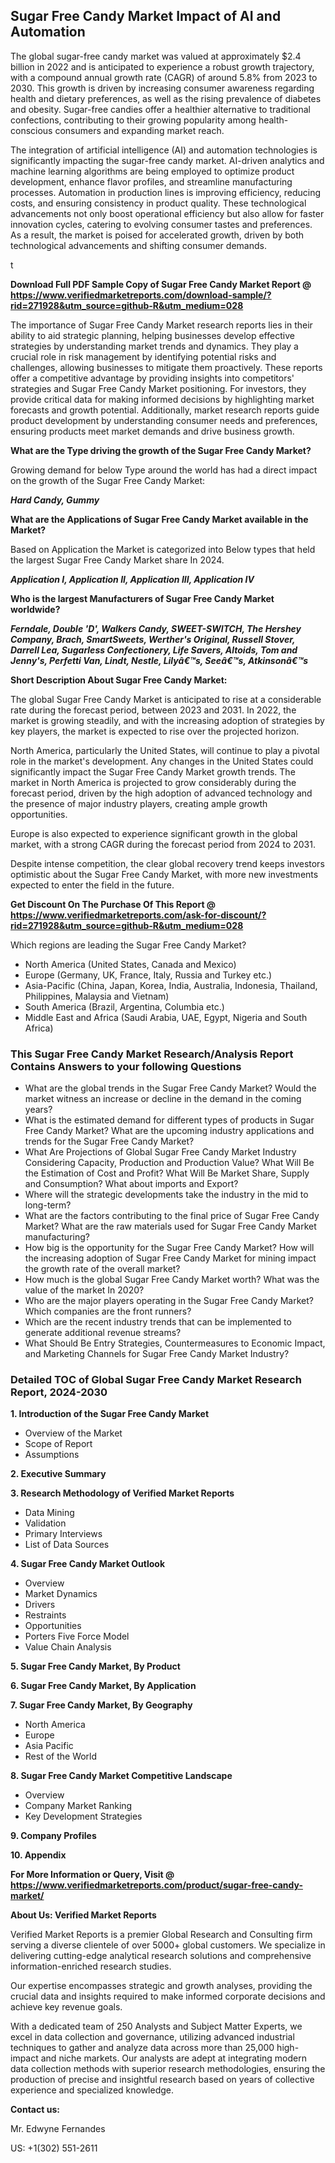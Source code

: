 <h2>Sugar Free Candy Market Impact of AI and Automation</h2><p>The global sugar-free candy market was valued at approximately $2.4 billion in 2022 and is anticipated to experience a robust growth trajectory, with a compound annual growth rate (CAGR) of around 5.8% from 2023 to 2030. This growth is driven by increasing consumer awareness regarding health and dietary preferences, as well as the rising prevalence of diabetes and obesity. Sugar-free candies offer a healthier alternative to traditional confections, contributing to their growing popularity among health-conscious consumers and expanding market reach.</p><p>The integration of artificial intelligence (AI) and automation technologies is significantly impacting the sugar-free candy market. AI-driven analytics and machine learning algorithms are being employed to optimize product development, enhance flavor profiles, and streamline manufacturing processes. Automation in production lines is improving efficiency, reducing costs, and ensuring consistency in product quality. These technological advancements not only boost operational efficiency but also allow for faster innovation cycles, catering to evolving consumer tastes and preferences. As a result, the market is poised for accelerated growth, driven by both technological advancements and shifting consumer demands.</p>t</p><p id="" class=""><strong>Download Full PDF Sample Copy of Sugar Free Candy Market Report @ <a href="https://www.verifiedmarketreports.com/download-sample/?rid=271928&utm_source=github-R&utm_medium=028" target="_blank">https://www.verifiedmarketreports.com/download-sample/?rid=271928&utm_source=github-R&utm_medium=028</a></strong></p><p>The importance of&nbsp;Sugar Free Candy Market research reports lies in their ability to aid strategic planning, helping businesses develop effective strategies by understanding market trends and dynamics. They play a crucial role in risk management by identifying potential risks and challenges, allowing businesses to mitigate them proactively. These reports offer a competitive advantage by providing insights into competitors' strategies and Sugar Free Candy Market positioning. For investors, they provide critical data for making informed decisions by highlighting market forecasts and growth potential. Additionally, market research reports guide product development by understanding consumer needs and preferences, ensuring products meet market demands and drive business growth.</p><p><strong>What are the&nbsp;Type driving the growth of the Sugar Free Candy Market?</strong></p><p id="" class="">Growing demand for below Type around the world has had a direct impact on the growth of the Sugar Free Candy Market:</p><em><strong>Hard Candy, Gummy</strong></em></p><strong>What are the&nbsp;Applications&nbsp;of Sugar Free Candy Market available in the Market?</strong></p><p id="" class="">Based on Application the Market is categorized into Below types that held the largest Sugar Free Candy Market share In 2024.</p><em><strong>Application I, Application II, Application III, Application IV</strong></em></p><strong>Who is the largest Manufacturers of Sugar Free Candy Market worldwide?</strong></p><p><em><strong>Ferndale, Double 'D', Walkers Candy, SWEET-SWITCH, The Hershey Company, Brach, SmartSweets, Werther's Original, Russell Stover, Darrell Lea, Sugarless Confectionery, Life Savers, Altoids, Tom and Jenny's, Perfetti Van, Lindt, Nestle, Lilyâ€™s, Seeâ€™s, Atkinsonâ€™s</strong></em></p><p id="" class=""><strong>Short Description About Sugar Free Candy Market:</strong></p><p>The global Sugar Free Candy Market is anticipated to rise at a considerable rate during the forecast period, between 2023 and 2031. In 2022, the market is growing steadily, and with the increasing adoption of strategies by key players, the market is expected to rise over the projected horizon.</p><p>North America, particularly the United States, will continue to play a pivotal role in the market's development. Any changes in the United States could significantly impact the Sugar Free Candy Market growth trends. The market in North America is projected to grow considerably during the forecast period, driven by the high adoption of advanced technology and the presence of major industry players, creating ample growth opportunities.</p><p>Europe is also expected to experience significant growth in the global market, with a strong CAGR during the forecast period from 2024 to 2031.</p><p>Despite intense competition, the clear global recovery trend keeps investors optimistic about the Sugar Free Candy Market, with more new investments expected to enter the field in the future.</p><p id="" class=""><strong>Get Discount On The Purchase Of This Report @ <a href="https://www.verifiedmarketreports.com/ask-for-discount/?rid=271928&utm_source=github-R&utm_medium=028" target="_blank">https://www.verifiedmarketreports.com/ask-for-discount/?rid=271928&utm_source=github-R&utm_medium=028</a></strong></p>Which regions are leading the Sugar Free Candy Market?</p><ul><li>North America (United States, Canada and Mexico)</li><li>Europe (Germany, UK, France, Italy, Russia and Turkey etc.)</li><li>Asia-Pacific (China, Japan, Korea, India, Australia, Indonesia, Thailand, Philippines, Malaysia and Vietnam)</li><li>South America (Brazil, Argentina, Columbia etc.)</li><li>Middle East and Africa (Saudi Arabia, UAE, Egypt, Nigeria and South Africa)</li></ul><h3 id="" class="">This Sugar Free Candy Market Research/Analysis Report Contains Answers to your following Questions</h3><ul><li>What are the global trends in the Sugar Free Candy Market? Would the market witness an increase or decline in the demand in the coming years?</li><li>What is the estimated demand for different types of products in Sugar Free Candy Market? What are the upcoming industry applications and trends for the Sugar Free Candy Market?</li><li>What Are Projections of Global Sugar Free Candy Market Industry Considering Capacity, Production and Production Value? What Will Be the Estimation of Cost and Profit? What Will Be Market Share, Supply and Consumption? What about imports and Export?</li><li>Where will the strategic developments take the industry in the mid to long-term?</li><li>What are the factors contributing to the final price of Sugar Free Candy Market? What are the raw materials used for Sugar Free Candy Market manufacturing?</li><li>How big is the opportunity for the Sugar Free Candy Market? How will the increasing adoption of Sugar Free Candy Market for mining impact the growth rate of the overall market?</li><li>How much is the global Sugar Free Candy Market worth? What was the value of the market In 2020?</li><li>Who are the major players operating in the Sugar Free Candy Market? Which companies are the front runners?</li><li>Which are the recent industry trends that can be implemented to generate additional revenue streams?</li><li>What Should Be Entry Strategies, Countermeasures to Economic Impact, and Marketing Channels for Sugar Free Candy Market Industry?</li></ul><h3 id="" class="">Detailed TOC of Global Sugar Free Candy Market Research Report, 2024-2030</h3><p id="" class=""><strong>1. Introduction of the Sugar Free Candy Market</strong></p><ul><li>Overview of the Market</li><li>Scope of Report</li><li>Assumptions</li></ul><p id="" class=""><strong>2. Executive Summary</strong></p><p id="" class=""><strong>3. Research Methodology of Verified Market Reports</strong></p><ul><li>Data Mining</li><li>Validation</li><li>Primary Interviews</li><li>List of Data Sources</li></ul><p id="" class=""><strong>4. Sugar Free Candy Market Outlook</strong></p><ul><li>Overview</li><li>Market Dynamics</li><li>Drivers</li><li>Restraints</li><li>Opportunities</li><li>Porters Five Force Model</li><li>Value Chain Analysis</li></ul><p id="" class=""><strong>5. Sugar Free Candy Market, By Product</strong></p><p id="" class=""><strong>6. Sugar Free Candy Market, By Application</strong></p><p id="" class=""><strong>7. Sugar Free Candy Market, By Geography</strong></p><ul><li>North America</li><li>Europe</li><li>Asia Pacific</li><li>Rest of the World</li></ul><p id="" class=""><strong>8. Sugar Free Candy Market Competitive Landscape</strong></p><ul><li>Overview</li><li>Company Market Ranking</li><li>Key Development Strategies</li></ul><p id="" class=""><strong>9. Company Profiles</strong></p><p id="" class=""><strong>10. Appendix</strong></p><p id="" class=""><strong>For More Information or Query, Visit @ <a href="https://www.verifiedmarketreports.com/product/sugar-free-candy-market/" target="_blank">https://www.verifiedmarketreports.com/product/sugar-free-candy-market/</a></strong></p><p id="" class=""><strong>About Us: Verified Market Reports</strong></p><p id="" class="">Verified Market Reports is a premier Global Research and Consulting firm serving a diverse clientele of over 5000+ global customers. We specialize in delivering cutting-edge analytical research solutions and comprehensive information-enriched research studies.</p><p id="" class="">Our expertise encompasses strategic and growth analyses, providing the crucial data and insights required to make informed corporate decisions and achieve key revenue goals.</p><p id="" class="">With a dedicated team of 250 Analysts and Subject Matter Experts, we excel in data collection and governance, utilizing advanced industrial techniques to gather and analyze data across more than 25,000 high-impact and niche markets. Our analysts are adept at integrating modern data collection methods with superior research methodologies, ensuring the production of precise and insightful research based on years of collective experience and specialized knowledge.</p><p id="" class=""><strong>Contact us:</strong></p><p id="" class="">Mr. Edwyne Fernandes</p><p id="" class="">US: +1(302) 551-2611</p>